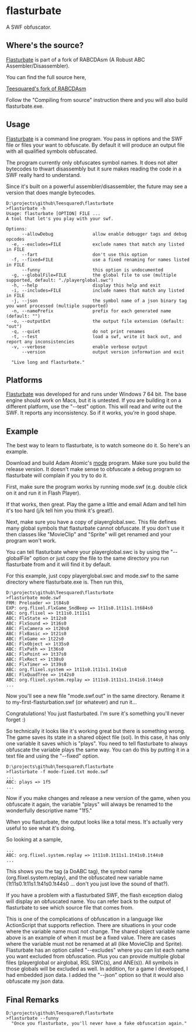 flasturbate
===========

A SWF obfuscator.

Where's the source?
-------------------

[Flasturbate][] is part of a fork of RABCDAsm (A Robust ABC Assembler/Disassembler).

You can find the full source here,

[Teesquared's fork of RABCDAsm][]

Follow the "Compiling from source" instruction there and you will also build flasturbate.exe.

  [Flasturbate]: https://github.com/Teesquared/flasturbate
  [Teesquared's fork of RABCDAsm]: https://github.com/Teesquared/RABCDAsm

Usage
-----

[Flasturbate][] is a command line program. You pass in options and the SWF file or files your want to obfuscate.
By default it will produce an output file with all qualified symbols obfuscated.

The program currently only obfuscates symbol names. It does not alter bytecodes to thwart disassembly but it sure makes reading the code in a SWF really hard to understand.

Since it's built on a powerful assembler/disassembler, the future may see a version that does mangle bytecodes.

    D:\projects\github\Teesquared\flasturbate
    >flasturbate -h
    Usage: flasturbate [OPTION] FILE ...
    A tool that let's you play with your swf.
    
    Options:
          --allowDebug               allow enable debugger tags and debug opcodes
      -e, --excludes=FILE            exclude names that match any listed in FILE
          --fart                     don't use this option
      -f, --fixed=FILE               use a fixed renaming for names listed in FILE
          --funny                    this option is undocumented
      -g, --globalFile=FILE          the global file to use (multiple supported, default: "./playerglobal.swc")
      -h, --help                     display this help and exit
      -i, --includes=FILE            include names that match any listed in FILE
      -j, --json                     the symbol name of a json binary tag you want processed (multiple supported)
      -n, --namePrefix               prefix for each generated name (default: "")
      -o, --outputExt                the output file extension (default: "out")
      -q, --quiet                    do not print renames
      -t, --test                     load a swf, write it back out, and report any inconsistencies
      -v, --verbose                  enable verbose output
          --version                  output version information and exit
    
      "Live long and flasturbate."

Platforms
---------

[Flasturbate][] was developed for and runs under Windows 7 64 bit.
The base engine should work on Macs, but it is untested.
If you are building it on a different platform, use the "--test" option. This will read and write out the SWF.
It reports any inconsistency. So if it works, you're in good shape.

Example
-------

The best way to learn to flasturbate, is to watch someone do it. So here's an example.

Download and build Adam Atomic's [mode][] program. Make sure you build the release version.
It doesn't make sense to obfuscate a debug program so flasturbate will complain if you try to do it.

[mode]: https://github.com/AdamAtomic/Mode

First, make sure the program works by running mode.swf (e.g. double click on it and run it in Flash Player).

If that works, then great. Play the game a little and email Adam and tell him it's too hard (j/k tell him you think it's great!).

Next, make sure you have a copy of playerglobal.swc. This file defines many global symbols that flasturbate cannot obfuscate.
If you don't use it then classes like "MovieClip" and "Sprite" will get renamed and your program won't work.

You can tell flasturbate where your playerglobal.swc is by using the "--globalFile" option or just copy the file to the same directory you run flasturbate from and it will find it by default.

For this example, just copy playerglobal.swc and mode.swf to the same directory where flasturbate.exe is. Then run this,

    D:\projects\github\Teesquared\flasturbate
    >flasturbate mode.swf
    FRM: Preloader => 1t84s0
    EXP: org.flixel.FlxGame_SndBeep => 1t11s0.1t11s1.1t684s0
    ABC: org.flixel => 1t11s0.1t11s1
    ABC: FlxState => 1t12s0
    ABC: FlxSound => 1t16s0
    ABC: FlxCamera => 1t20s0
    ABC: FlxBasic => 1t21s0
    ABC: FlxGame => 1t22s0
    ABC: FlxObject => 1t35s0
    ABC: FlxPath => 1t36s0
    ABC: FlxPoint => 1t37s0
    ABC: FlxRect => 1t38s0
    ABC: FlxTimer => 1t39s0
    ABC: org.flixel.system => 1t11s0.1t11s1.1t41s0
    ABC: FlxQuadTree => 1t42s0
    ABC: org.flixel.system.replay => 1t11s0.1t11s1.1t41s0.1t44s0
    ...

Now you'll see a new file "mode.swf.out" in the same directory. Rename it to my-first-flasturbation.swf (or whatever) and run it...

Congratulations! You just flasturbated. I'm sure it's something you'll never forget :)

So technically it looks like it's working great but there is something wrong. The game saves its state in a shared object file (sol). In this case, it has only one variable it saves which is "plays". You need to tell flasturbate to always obfuscate the variable plays the same way. You can do this by putting it in a text file and using the "--fixed" option.

    D:\projects\github\Teesquared\flasturbate
    >flasturbate -f mode-fixed.txt mode.swf
    ...
    ABC: plays => 1f5
    ...

Now if you make changes and release a new version of the game, when you obfuscate it again, the variable "plays" will always be renamed to the wonderfully descriptive name "1f5."

When you flasturbate, the output looks like a total mess. It's actually very useful to see what it's doing.

So looking at a sample,

    ...
    ABC: org.flixel.system.replay => 1t11s0.1t11s1.1t41s0.1t44s0
    ...

This shows you the tag (a DoABC tag), the symbol name (org.flixel.system.replay), and the obfuscated new variable name (1t11s0.1t11s1.1t41s0.1t44s0 ... don't you just love the sound of that?).

If you have a problem with a flasturbated SWF, the flash exception dialog will display an obfuscated name. You can refer back to the output of flasturbate to see which source file that comes from.

This is one of the complications of obfuscation in a language like ActionScript that supports reflection. There are situations in your code where the variable name must not change. The shared object variable name above is an example of when it must be a fixed value. There are cases where the variable must not be renamed at all (like MovieClip and Sprite). Flasturbate has an option called "--excludes" where you can list each name you want excluded from obfuscation. Plus you can provide multiple global files (playerglobal or airglobal, RSL SWC(s), and ANE(s)). All symbols in those globals will be excluded as well. In addition, for a game I developed, I had embedded json data. I added the "--json" option so that it would also obfuscate my json data.

Final Remarks
-------------

    D:\projects\github\Teesquared\flasturbate
    >flasturbate --funny
      "Once you flasturbate, you'll never have a fake obfuscation again."

